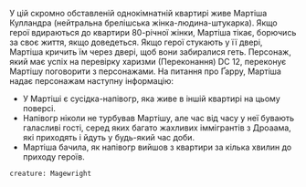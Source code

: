 У цій скромно обставленій однокімнатній квартирі живе Мартіша Кулландра (нейтральна брелішська жінка-людина-штукарка). Якщо герої вдираються до квартири 80-річної жінки, Мартіша тікає, борючись за своє життя, якщо доведеться. Якщо герої стукають у її двері, Мартіша кричить їм через двері, щоб вони забиралися геть.
Персонаж, який має успіх на перевірку харизми (Переконання) DC 12, переконує Мартішу поговорити з персонажами. На питання про Ґарру, Мартіша надає персонажам наступну інформацію:
- У Мартіші є сусідка-напівогр, яка живе в іншій квартирі на цьому поверсі.
- Напівогр ніколи не турбував Мартішу, але час від часу у неї бувають галасливі гості, серед яких багато жахливих іммігрантів з Дроаама, які приходять і йдуть у будь-який час доби.
- Мартіша бачила, як напівогр вийшов з квартири за кілька хвилин до приходу героїв.
```statblock
creature: Magewright
```